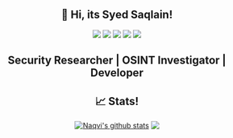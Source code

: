 <h2 align="center"> 👋 Hi, its Syed Saqlain!</h2> 
<p align="center">
  <img src="https://img.shields.io/badge/PenTest%20-%2300599C.svg?&style=for-the-badge&logo=bash%2B%2B&ogoColor=white"/> 
  <img src="https://img.shields.io/badge/OSINT%20-%2300599C.svg?&style=for-the-badge&logo=bash%2B%2B&ogoColor=white"/>
  <img src="https://img.shields.io/badge/python%20-%2314354C.svg?&style=for-the-badge&logo=python&logoColor=white"/>
  <img src="https://img.shields.io/badge/c/c++%20-%2300599C.svg?&style=for-the-badge&logo=c%2B%2B&ogoColor=white"/>
  <img src="https://img.shields.io/badge/bash%20-%2300599C.svg?&style=for-the-badge&logo=bash%2B%2B&ogoColor=white"/> 
</p>

<h2><p align="center">
    Security Researcher | OSINT Investigator | Developer
</p></h2>

<h2 align="center"> 📈 Stats! </h2> 

<p align="center">
<a href="https://github.com/dx7er">
<img align="center" src="https://github-readme-stats.vercel.app/api?username=dx7er&show_icons=true&theme=dracula&line_height=27" alt="Naqvi's github stats"/></a>
<a href="https://github.com/dx7er">
<img align="center" src="https://github-readme-stats.vercel.app/api/top-langs/?username=dx7er&theme=radical&hide_langs_below=1" /></a>
</p>
<!---
naqviO7/naqviO7 is a ✨ special ✨ repository because its `README.md` (this file) appears on your GitHub profile.
You can click the Preview link to take a look at your changes.
--->

